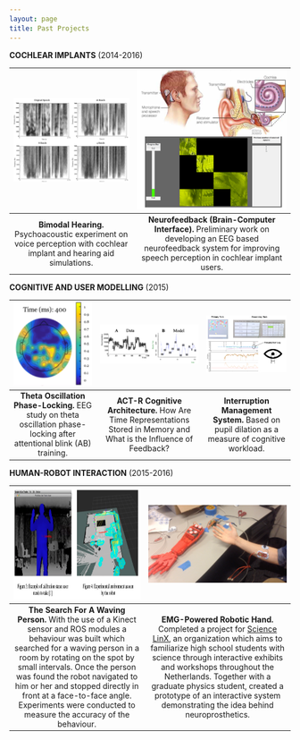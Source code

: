 ```yaml
---
layout: page
title: Past Projects
---
```


<!-- 
<p align="center"><b>Voice Assistants (Amazon Alexa)</b></p>
<p align="center">
    <img src="/img/AlienInvasion.png" alt="" width="300px">
    <img src="/img/amazon-alexa.png" alt="" width="300px">
</p>

Designed, built, and deployed an Amazon Alexa Skill [Alien Invasion](https://www.youtube.com/watch?v=MK_amN7jztg), with two colleagues: Nalin Chhibber and Sangho Suh, as part of the _Alexa Skills Challenge: Kids_, a competition to publish an Alexa skill for children under 13.
<br>
 -->
**COCHLEAR IMPLANTS** (2014-2016)

|<img src="/img/PsychoacousticExperiment.png" alt="" width="300px"> | <img src="/img/Neurofeedback2.png" alt="" width="300px"> |
|:---:|:---:|
| **Bimodal Hearing.** Psychoacoustic experiment on voice perception with cochlear implant and hearing aid simulations. | **Neurofeedback (Brain-Computer Interface).** Preliminary work on developing an EEG based neurofeedback system for improving speech perception in cochlear implant users. |


<!-- <p align="center"><b>Voice Perception</b></p>
<p align="center">
    <img src="/img/PsychoacousticExperiment.png" alt="" width="300px">
</p>

Psychoacoustic experiment on voice perception with cochlear implant and hearing aid simulations.
<br>

<p align="center"><b>Neurofeedback (Brain-Computer Interface)</b></p>
<p align="center">
    <img src="/img/Neurofeedback.png" alt="" width="300px">
</p>

Developed and pilot tested an EEG based neurofeedback (brain-computer interface) system for improving speech perception in cochlear implant users.
<br> -->

**COGNITIVE AND USER MODELLING** (2015)

| <img src="/img/PhaseLocking3.png" alt="" width="150px" height="150px"> | <img src="/img/actr.png" alt="" width="300px"> | <img src="/img/interruptionmanagement.png" alt="" width="300px"> |
|:---:|:---:|:---:|
| **Theta Oscillation Phase-Locking.** EEG study on theta oscillation phase-locking after attentional blink (AB) training.| **ACT-R Cognitive Architecture.** How Are Time Representations Stored in Memory and What is the Influence of Feedback? | **Interruption Management System.** Based on pupil dilation as a measure of cognitive workload. |

<!-- <p align="center"><b>Theta Oscillation Phase-Locking</b></p>
<p align="center">
    <img src="/img/PhaseLocking2.png" alt="" width="300px" height="400px">
</p>

EEG study on theta oscillation phase-locking after attentional blink (AB) training. AB is a phenomenon that reflects the temporal costs in allocating selective attention.
<br> -->

<!-- **USER MODELS** (2015)

| <img src="/img/interruptionmanagement.png" alt="" width="300px"> |
|:---:|
| **Interruption Management System.** Based on pupil dilation as a measure of cognitive workload. |
 -->


**HUMAN-ROBOT INTERACTION** (2015-2016)

| <img src="/img/robotwaving.png" alt="" width="300px" height="200px"> | <img src="/img/Hand.png" alt="" width="300px"> |
|:---:|:---:|
| **The Search For A Waving Person.** With the use of a Kinect sensor and ROS modules a behaviour was built which searched for a waving person in a room by rotating on the spot by small intervals. Once the person was found the robot navigated to him or her and stopped directly in front at a face-to-face angle. Experiments were conducted to measure the accuracy of the behaviour.| **EMG-Powered Robotic Hand.** Completed a project for [Science LinX](https://www.rug.nl/sciencelinx/), an organization which aims to familiarize high school students with science through interactive exhibits and workshops throughout the Netherlands. Together with a graduate physics student, created a prototype of an interactive system demonstrating the idea behind neuroprosthetics. |



<!-- **EMG-POWERED ROBOTIC HAND** (2016)

| <img src="/img/Hand.png" alt="" width="300px"> |
|:---:|
| Completed a project for [Science LinX](https://www.rug.nl/sciencelinx/), an organization which aims to familiarize high school students with science through interactive exhibits and workshops throughout the Netherlands. Together with a graduate physics student, created a prototype of an interactive system demonstrating the idea behind neuroprosthetics. | -->


<!-- <p align="center"><b>Electromyography (EMG)-powered Robotic Hand</b></p>
<p align="center">
    <img src="/img/Hand.png" alt="" width="300px">
</p>

Completed a project for [Science LinX](https://www.rug.nl/sciencelinx/), an organization which aims to familiarize high school students with science through interactive exhibits and workshops throughout the Netherlands. Together with a graduate physics student, created a prototype of an interactive system demonstrating the idea behind neuroprosthetics.
 -->





